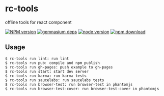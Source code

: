 # rc-tools

offline tools for react component

[![NPM version][npm-image]][npm-url]
[![gemnasium deps][gemnasium-image]][gemnasium-url]
[![node version][node-image]][node-url]
[![npm download][download-image]][download-url]

[npm-image]: http://img.shields.io/npm/v/rc-tools.svg?style=flat-square
[npm-url]: http://npmjs.org/package/rc-tools
[travis-image]: https://img.shields.io/travis/react-component/rc-tools.svg?style=flat-square
[travis-url]: https://travis-ci.org/react-component/rc-tools
[coveralls-image]: https://img.shields.io/coveralls/react-component/rc-tools.svg?style=flat-square
[coveralls-url]: https://coveralls.io/r/react-component/rc-tools?branch=master
[gemnasium-image]: http://img.shields.io/gemnasium/react-component/rc-tools.svg?style=flat-square
[gemnasium-url]: https://gemnasium.com/react-component/rc-tools
[node-image]: https://img.shields.io/badge/node.js-%3E=_0.11-green.svg?style=flat-square
[node-url]: http://nodejs.org/download/
[download-image]: https://img.shields.io/npm/dm/rc-tools.svg?style=flat-square
[download-url]: https://npmjs.org/package/rc-tools

## Usage

```
$ rc-tools run lint: run lint
$ rc-tools run pub: compile and npm publish
$ rc-tools run gh-pages: push example to gh-pages
$ rc-tools run start: start dev server
$ rc-tools run karma: run karma tests
$ rc-tools run saucelabs: run saucelabs tests
$ rc-tools run browser-test: run browser-test in phantomjs
$ rc-tools run browser-test-cover: run browser-test-cover in phantomjs
```

